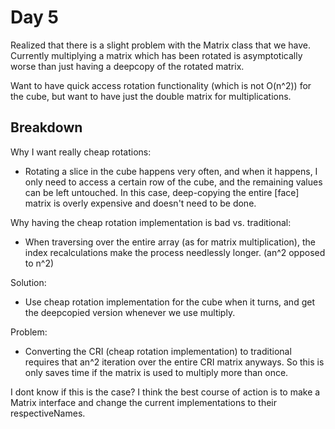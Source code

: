 # Day 5

Realized that there is a slight problem with the Matrix class that we have. 
Currently multiplying a matrix which has been rotated is asymptotically worse than just having a deepcopy of the rotated matrix. 

Want to have quick access rotation functionality (which is not O(n^2)) for the cube, but want to have just the 
double matrix for multiplications. 

## Breakdown
Why I want really cheap rotations:
- Rotating a slice in the cube happens very often, and when it happens, I only need to access a certain row of the cube, and the remaining values can be left untouched. In this case, deep-copying the entire [face] matrix is overly expensive and doesn't need to be done.

Why having the cheap rotation implementation is bad vs. traditional:
- When traversing over the entire array (as for matrix multiplication), the index recalculations make the process needlessly longer. (an^2 opposed to n^2)


Solution:
- Use cheap rotation implementation for the cube when it turns, and get the deepcopied version whenever we use multiply. 

Problem:
- Converting the CRI (cheap rotation implementation) to traditional requires that an^2 iteration over the entire CRI matrix anyways. So this is only saves time if the matrix is used to multiply more than once. 

I dont know if this is the case? I think the best course of action is to make a Matrix interface and change the current implementations to their respectiveNames.
